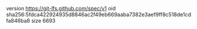 version https://git-lfs.github.com/spec/v1
oid sha256:5fdca422924935d8846ac2f49eb669aaba7382e3aef9ff8c518de1cdfa846ba8
size 6693
